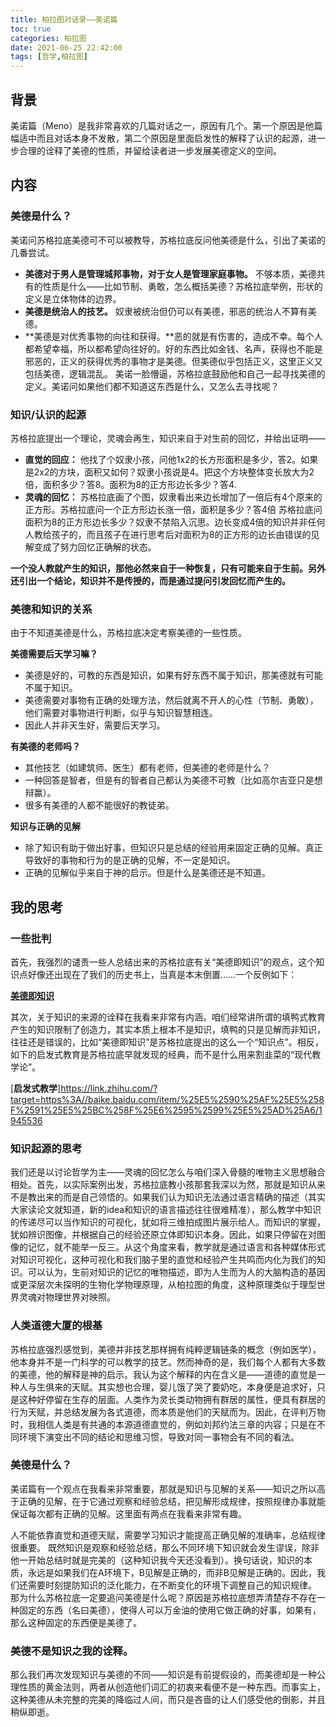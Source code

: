 ```yaml
---
title: 柏拉图对话录——美诺篇
toc: true
categories: 柏拉图
date: 2021-06-25 22:42:00
tags: [哲学,柏拉图]
---
```


## 背景
美诺篇（Meno）是我非常喜欢的几篇对话之一，原因有几个。第一个原因是他篇幅适中而且对话本身不发散，第二个原因是里面启发性的解释了认识的起源，进一步合理的诠释了美德的性质，并留给读者进一步发展美德定义的空间。

## 内容
### 美德是什么？

美诺问苏格拉底美德可不可以被教导，苏格拉底反问他美德是什么，引出了美诺的几番尝试。

- **美德对于男人是管理城邦事物，对于女人是管理家庭事物。** 不够本质，美德共有的性质是什么——比如节制、勇敢，怎么概括美德？苏格拉底举例，形状的定义是立体物体的边界。
- **美德是统治人的技艺。** 奴隶被统治但仍可以有美德，邪恶的统治人不算有美德。
- **美德是对优秀事物的向往和获得。**恶的就是有伤害的，造成不幸。每个人都希望幸福，所以都希望向往好的。好的东西比如金钱、名声，获得也不能是邪恶的，正义的获得优秀的事物才是美德。但美德似乎包括正义，这里正义又包括美德，逻辑混乱。
美诺一脸懵逼，苏格拉底鼓励他和自己一起寻找美德的定义。美诺问如果他们都不知道这东西是什么，又怎么去寻找呢？

### 知识/认识的起源

苏格拉底提出一个理论，灵魂会再生，知识来自于对生前的回忆，并给出证明——

- **直觉的回应：** 他找了个奴隶小孩，问他1x2的长方形面积是多少，答2。如果是2x2的方块，面积又如何？奴隶小孩说是4。把这个方块整体变长放大为2倍，面积多少？答8。面积为8的正方形边长多少？答4.
- **灵魂的回忆：** 苏格拉底画了个图，奴隶看出来边长增加了一倍后有4个原来的正方形。苏格拉底问一个正方形边长涨一倍，面积是多少？答4倍
苏格拉底问面积为8的正方形边长多少？奴隶不禁陷入沉思。边长变成4倍的知识并非任何人教给孩子的，而且孩子在进行思考后对面积为8的正方形的边长由错误的见解变成了努力回忆正确解的状态。

**一个没人教就产生的知识，那他必然来自于一种恢复，只有可能来自于生前。另外还引出一个结论，知识并不是传授的，而是通过提问引发回忆而产生的。**

### 美德和知识的关系

由于不知道美德是什么，苏格拉底决定考察美德的一些性质。

**美德需要后天学习嘛？**
- 美德是好的，可教的东西是知识，如果有好东西不属于知识，那美德就有可能不属于知识。
- 美德需要对事物有正确的处理方法，然后就离不开人的心性（节制、勇敢），他们需要对事物进行判断，似乎与知识智慧相连。
- 因此人并非天生好，需要后天学习。

**有美德的老师吗？**
- 其他技艺（如建筑师、医生）都有老师，但美德的老师是什么？
- 一种回答是智者，但是有的智者自己都认为美德不可教（比如高尔吉亚只是想辩赢）。
- 很多有美德的人都不能很好的教徒弟。

**知识与正确的见解**
- 除了知识有助于做出好事，但知识只是总结的经验用来固定正确的见解。真正导致好的事物和行为的是正确的见解，不一定是知识。
- 正确的见解似乎来自于神的启示。但是什么是美德还是不知道。

## 我的思考
### 一些批判

首先，我强烈的谴责一些人总结出来的苏格拉底有关“美德即知识”的观点，这个知识点好像还出现在了我们的历史书上，当真是本末倒置……一个反例如下：

[**美德即知识**](https:/baike.baidu.com/item/%25E5%2590%25AF%25E5%258F%2591%25E5%25BC%258F%25E6%2595%2599%25E5%25AD%25A6/1945536)

其次，关于知识的来源的诠释在我看来非常有内涵。咱们经常讲所谓的填鸭式教育产生的知识限制了创造力，其实本质上根本不是知识，填鸭的只是见解而非知识，往往还是错误的，比如“美德即知识”是苏格拉底提出的这么一个“知识点”。相反，如下的启发式教育是苏格拉底早就发现的经典，而不是什么用来割韭菜的“现代教学论”。

[**启发式教学**]https://link.zhihu.com/?target=https%3A//baike.baidu.com/item/%25E5%2590%25AF%25E5%258F%2591%25E5%25BC%258F%25E6%2595%2599%25E5%25AD%25A6/1945536

### 知识起源的思考

我们还是以讨论哲学为主——灵魂的回忆怎么与咱们深入骨髓的唯物主义思想融合相处。首先，以实际案例出发，苏格拉底教小孩那套我深以为然，那就是知识从来不是教出来的而是自己领悟的。如果我们认为知识无法通过语言精确的描述（其实大家读论文就知道，新的idea和知识的语言描述往往很难精准），那么教学中知识的传递尽可以当作知识的可视化，犹如将三维拍成图片展示给人。而知识的掌握，犹如辨识图像，并根据自己的经验还原立体即知识本身。因此，如果只停留在对图像的记忆，就不能举一反三。从这个角度来看，教学就是通过语言和各种媒体形式对知识可视化，这种可视化和我们脑子里的直觉和经验产生共鸣而内化为我们的知识。可以认为，生前对知识的记忆的唯物描述，即为人生而为人的大脑构造的基因或更深层次未探明的生物化学物理原理，从柏拉图的角度，这种原理类似于理型世界灵魂对物理世界对映照。

### 人类道德大厦的根基

苏格拉底强烈感觉到，美德并非技艺那样拥有纯粹逻辑链条的概念（例如医学），他本身并不是一门科学的可以教学的技艺。然而神奇的是，我们每个人都有大多数的美德，他的解释是神的启示。我认为这个解释的内在含义是——道德的直觉是一种人与生俱来的天赋。其实想也合理，婴儿饿了哭了要奶吃，本身便是追求好，只是这种好停留在生存的层面。人类作为灵长类动物拥有群居的属性，便具有群居的行为天赋，并总结发展为各式道德，而本质是他们的天赋而为。因此，在评判万物时，我相信人类是有共通的本源道德直觉的，例如刘邦约法三章的内容；只是在不同环境下演变出不同的结论和思维习惯，导致对同一事物会有不同的看法。

### 美德是什么？

美诺篇有一个观点在我看来非常重要，那就是知识与见解的关系——知识之所以高于正确的见解，在于它通过观察和经验总结，把见解形成规律，按照规律办事就能保证每次都有正确的见解。这里面有两点在我看来非常有趣。

人不能依靠直觉和道德天赋，需要学习知识才能提高正确见解的准确率，总结规律很重要。
既然知识是观察和经验总结，那么不同环境下知识就会发生谬误，除非他一开始总结时就是完美的（这种知识我今天还没看到）。换句话说，知识的本质，永远是如果我们在A环境下，B见解是正确的，而非B见解是正确的。因此，我们还需要时刻提防知识的泛化能力，在不断变化的环境下调整自己的知识规律。
那为什么苏格拉底一定要追问美德是什么呢？原因是苏格拉底想弄清楚存不存在一种固定的东西（名曰美德），使得人可以万金油的使用它做正确的好事，如果有，那么这种固定的东西便是美德了。

### 美德不是知识之我的诠释。

那么我们再次发现知识与美德的不同——知识是有前提假设的，而美德却是一种公理性质的黄金法则，两者从创造他们词汇的初衷来看便不是一种东西。而事实上，这种美德从未完整的完美的降临过人间，而只是吝啬的让人们感受他的倒影，并且稍纵即逝。